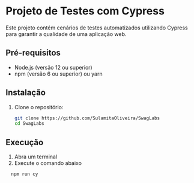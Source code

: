 # Projeto de Testes com Cypress

Este projeto contém cenários de testes automatizados utilizando Cypress para garantir a qualidade de uma aplicação web.

## Pré-requisitos

- Node.js (versão 12 ou superior)
- npm (versão 6 ou superior) ou yarn

## Instalação

1. Clone o repositório:

   ```sh
   git clone https://github.com/SulamitaOliveira/SwagLabs
   cd SwagLabs

## Execução

  1. Abra um terminal
  2. Execute o comando abaixo 
  
  ```sh
    npm run cy
